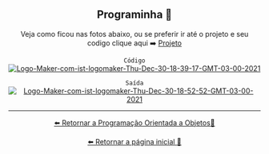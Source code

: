 <div align= "center" >

## Programinha 💫

Veja como ficou nas fotos abaixo, ou se preferir ir até o projeto e seu codigo clique aqui ➡️ [Projeto](https://github.com/Ruths2/Java/tree/main/java/curso-em-video-POO/poo/projeto-objeto-poo/Aula2/app)


`Código`
<a href="https://ibb.co/mTYbB5N">
  <img src="https://i.ibb.co/r0LFt2d/Logo-Maker-com-ist-logomaker-Thu-Dec-30-18-39-17-GMT-03-00-2021.png" alt="Logo-Maker-com-ist-logomaker-Thu-Dec-30-18-39-17-GMT-03-00-2021" border="0" /></a>

`Saída`
<a href="https://ibb.co/pZchg87">
  <img src="https://i.ibb.co/ct0YPHB/Logo-Maker-com-ist-logomaker-Thu-Dec-30-18-52-52-GMT-03-00-2021.png" alt="Logo-Maker-com-ist-logomaker-Thu-Dec-30-18-52-52-GMT-03-00-2021" border="0" /></a>
</div>

---

<div align= "center" >

[⬅️ Retornar a  Programação Orientada a Objetos📃](https://github.com/Ruths2/Java/tree/main/java/curso-em-video-POO)

[⬅️ Retornar a página inicial 📃](https://github.com/Ruths2/Java)
</div>
